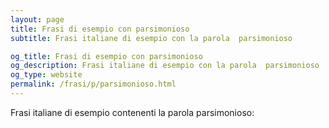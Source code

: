 ```yaml
---
layout: page
title: Frasi di esempio con parsimonioso 
subtitle: Frasi italiane di esempio con la parola  parsimonioso

og_title: Frasi di esempio con parsimonioso 
og_description: Frasi italiane di esempio con la parola  parsimonioso
og_type: website
permalink: /frasi/p/parsimonioso.html
---
```


Frasi italiane di esempio contenenti la parola parsimonioso:


